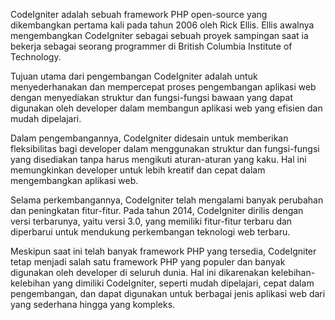

CodeIgniter adalah sebuah framework PHP open-source yang dikembangkan pertama kali pada tahun 2006 oleh Rick Ellis. Ellis awalnya mengembangkan CodeIgniter sebagai sebuah proyek sampingan saat ia bekerja sebagai seorang programmer di British Columbia Institute of Technology.

Tujuan utama dari pengembangan CodeIgniter adalah untuk menyederhanakan dan mempercepat proses pengembangan aplikasi web dengan menyediakan struktur dan fungsi-fungsi bawaan yang dapat digunakan oleh developer dalam membangun aplikasi web yang efisien dan mudah dipelajari.

Dalam pengembangannya, CodeIgniter didesain untuk memberikan fleksibilitas bagi developer dalam menggunakan struktur dan fungsi-fungsi yang disediakan tanpa harus mengikuti aturan-aturan yang kaku. Hal ini memungkinkan developer untuk lebih kreatif dan cepat dalam mengembangkan aplikasi web.

Selama perkembangannya, CodeIgniter telah mengalami banyak perubahan dan peningkatan fitur-fitur. Pada tahun 2014, CodeIgniter dirilis dengan versi terbarunya, yaitu versi 3.0, yang memiliki fitur-fitur terbaru dan diperbarui untuk mendukung perkembangan teknologi web terbaru.

Meskipun saat ini telah banyak framework PHP yang tersedia, CodeIgniter tetap menjadi salah satu framework PHP yang populer dan banyak digunakan oleh developer di seluruh dunia. Hal ini dikarenakan kelebihan-kelebihan yang dimiliki CodeIgniter, seperti mudah dipelajari, cepat dalam pengembangan, dan dapat digunakan untuk berbagai jenis aplikasi web dari yang sederhana hingga yang kompleks.
